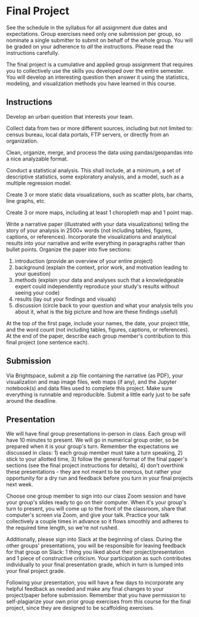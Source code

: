 # Final Project

See the schedule in the syllabus for all assignment due dates and expectations. Group exercises need only one submission per group, so nominate a single submitter to submit on behalf of the whole group. You will be graded on your adherence to *all* the instructions. Please read the instructions carefully.

The final project is a cumulative and applied group assignment that requires you to collectively use the skills you developed over the entire semester. You will develop an interesting question then answer it using the statistics, modeling, and visualization methods you have learned in this course.

## Instructions

Develop an urban question that interests your team.

Collect data from two or more different sources, including but not limited to: census bureau, local data portals, FTP servers, or directly from an organization.

Clean, organize, merge, and process the data using pandas/geopandas into a nice analyzable format.

Conduct a statistical analysis. This shall include, at a minimum, a set of descriptive statistics, some exploratory analysis, and a model, such as a multiple regression model.

Create 3 or more static data visualizations, such as scatter plots, bar charts, line graphs, etc.

Create 3 or more maps, including at least 1 choropleth map and 1 point map.

Write a narrative paper (illustrated with your data visualizations) telling the story of your analysis in 2500+ words (not including tables, figures, captions, or references). Incorporate the visualizations and analytical results into your narrative and write everything in paragraphs rather than bullet points. Organize the paper into five sections:

1. introduction (provide an overview of your entire project)
2. background (explain the context, prior work, and motivation leading to your question)
3. methods (explain your data and analyses such that a knowledgeable expert could independently reproduce your study's results without seeing your code)
4. results (lay out your findings and visuals)
5. discussion (circle back to your question and what your analysis tells you about it, what is the big picture and how are these findings useful)

At the top of the first page, include your names, the date, your project title, and the word count (not including tables, figures, captions, or references). At the end of the paper, describe each group member's contribution to this final project (one sentence each).

## Submission

Via Brightspace, submit a zip file containing the narrative (as PDF), your visualization and map image files, web maps (if any), and the Jupyter notebook(s) and data files used to complete this project. Make sure everything is runnable and reproducible. Submit a little early just to be safe around the deadline.

## Presentation

We will have final group presentations in-person in class. Each group will have 10 minutes to present. We will go in numerical group order, so be prepared when it is your group's turn. Remember the expectations we discussed in class: 1) each group member must take a turn speaking, 2) stick to your allotted time, 3) follow the general format of the final paper's sections (see the final project instructions for details), 4) don't overthink these presentations - they are not meant to be onerous, but rather your opportunity for a dry run and feedback before you turn in your final projects next week.

Choose one group member to sign into our class Zoom session and have your group's slides ready to go on their computer. When it's your group's turn to present, you will come up to the front of the classroom, share that computer's screen via Zoom, and give your talk. Practice your talk collectively a couple times in advance so it flows smoothly and adheres to the required time length, so we're not rushed.

Additionally, please sign into Slack at the beginning of class. During the other groups' presentations, you will be responsible for leaving feedback for that group on Slack: 1 thing you liked about their project/presentation and 1 piece of constructive criticism. Your participation as such contributes individually to your final presentation grade, which in turn is lumped into your final project grade.

Following your presentation, you will have a few days to incorporate any helpful feedback as needed and make any final changes to your project/paper before submission. Remember that you have permission to self-plagiarize your own prior group exercises from this course for the final project, since they are designed to be scaffolding exercises.

